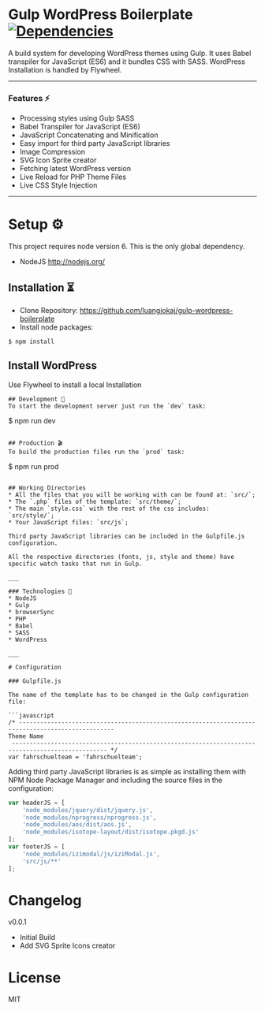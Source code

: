 # Gulp WordPress Boilerplate [![Dependencies](https://david-dm.org/luangjokaj/gulp-wordpress-theme-builder/dev-status.svg)](https://david-dm.org/luangjokaj/gulp-wordpress-theme-builder?type=dev)

A build system for developing WordPress themes using Gulp. It uses Babel transpiler for JavaScript (ES6) and it bundles CSS with SASS. WordPress Installation is handled by Flywheel.

___

### Features ⚡️
* Processing styles using Gulp SASS
* Babel Transpiler for JavaScript (ES6)
* JavaScript Concatenating and Minification
* Easy import for third party JavaScript libraries
* Image Compression
* SVG Icon Sprite creator
* Fetching latest WordPress version
* Live Reload for PHP Theme Files
* Live CSS Style Injection

___

# Setup ⚙️
This project requires node version 6. This is the only global dependency.
* NodeJS http://nodejs.org/

## Installation ⏳
* Clone Repository: https://github.com/luangjokaj/gulp-wordpress-boilerplate
* Install node packages:
```
$ npm install
```
## Install WordPress 
Use Flywheel to install a local Installation
```
## Development 👾
To start the development server just run the `dev` task:
```
$ npm run dev
```

## Production 🎬
To build the production files run the `prod` task:
```
$ npm run prod
```

## Working Directories
* All the files that you will be working with can be found at: `src/`;
* The `.php` files of the template: `src/theme/`;
* The main `style.css` with the rest of the css includes: `src/style/`;
* Your JavaScript files: `src/js`;

Third party JavaScript libraries can be included in the Gulpfile.js configuration.

All the respective directories (fonts, js, style and theme) have specific watch tasks that run in Gulp.

___

### Technologies 🚀
* NodeJS
* Gulp
* browserSync
* PHP
* Babel
* SASS
* WordPress

___

# Configuration

### Gulpfile.js

The name of the template has to be changed in the Gulp configuration file:

```javascript
/* -------------------------------------------------------------------------------------------------
Theme Name
 ------------------------------------------------------------------------------------------------- */
var fahrschuelteam = 'fahrschuelteam';
```

Adding third party JavaScript libraries is as simple as installing them with NPM Node Package Manager and including the source files in the configuration:

```javascript
var headerJS = [
	'node_modules/jquery/dist/jquery.js',
	'node_modules/nprogress/nprogress.js',
	'node_modules/aos/dist/aos.js',
	'node_modules/isotope-layout/dist/isotope.pkgd.js'
];
var footerJS = [
	'node_modules/izimodal/js/iziModal.js',
	'src/js/**'
];
```

# Changelog


v0.0.1
* Initial Build
* Add SVG Sprite Icons creator

# License
MIT